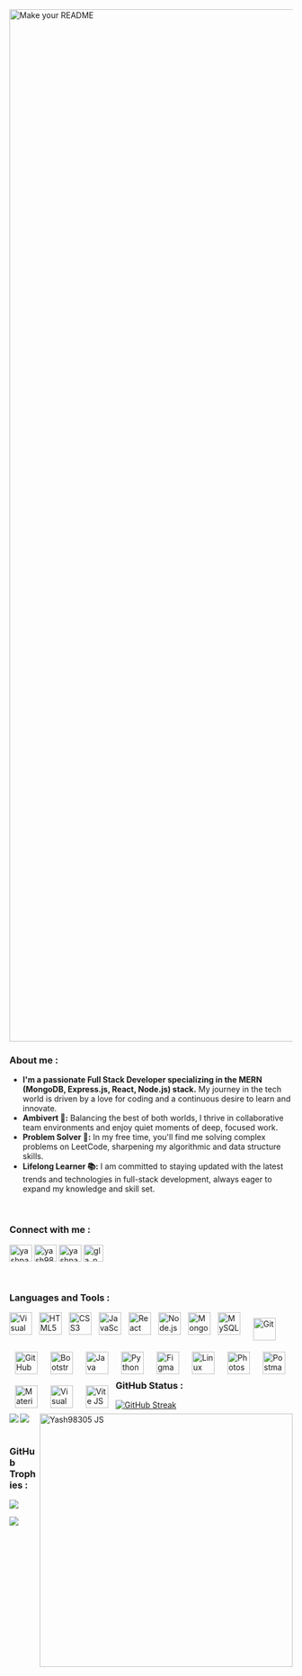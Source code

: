 <img width="1834" alt="Make your README" src="https://github.com/Yash98305/Yash98305/assets/99255356/24d800fe-cd8d-467e-b825-dbf0e8a32d92">
<br />
<h3 align="left">About me :</h3>
<ul>
  <li><b>I'm a passionate Full Stack Developer specializing in the MERN (MongoDB, Express.js, React, Node.js) stack.</b> My journey in the tech world is driven by a love for coding and a continuous desire to learn and innovate.</li>

<li><b>Ambivert 🌟:</b> Balancing the best of both worlds, I thrive in collaborative team environments and enjoy quiet moments of deep, focused work.</li>
<li><b>Problem Solver 🧩:</b> In my free time, you'll find me solving complex problems on LeetCode, sharpening my algorithmic and data structure skills.</li>
<li><b>Lifelong Learner 📚:</b> I am committed to staying updated with the latest trends and technologies in full-stack development, always eager to expand my knowledge and skill set.</li>
</ul>
<br />
<h3 align="left">Connect with me :</h3>
<p align="left">         
<a href="https://www.linkedin.com/in/yashpatel98305" target="blank"><img align="center" src="https://raw.githubusercontent.com/rahuldkjain/github-profile-readme-generator/master/src/images/icons/Social/linked-in-alt.svg" alt="yashpatel98305" height="30" width="40" /></a>
<a href="https://www.instagram.com/yash98305" target="blank"><img align="center" src="https://raw.githubusercontent.com/rahuldkjain/github-profile-readme-generator/master/src/images/icons/Social/instagram.svg" alt="yash98305" height="30" width="40" /></a>
<a href="https://leetcode.com/u/yashpatel98305" target="blank"><img align="center" src="https://raw.githubusercontent.com/rahuldkjain/github-profile-readme-generator/master/src/images/icons/Social/leet-code.svg" alt="yashpatel98305" height="30" width="40" /></a>
<a href="https://www.codechef.com/users/gla_n_569" target="blank"><img align="center" style = "width:35px;" src="https://github.com/Yash98305/Yash98305/assets/99255356/4d442bd2-884c-44da-a407-5e72bbc592cb" alt="gla_n_569" height="30" width="40" /></a>
</p>
<br />
<h3 align="left">Languages and Tools :</h3>

<img align="left" alt="Visual Studio Code" width="40px" style="padding-right:10px;" src="https://cdn.jsdelivr.net/gh/devicons/devicon@latest/icons/vscode/vscode-original.svg" />
<img align="left" alt="HTML5" width="40px" src="https://cdn.jsdelivr.net/gh/devicons/devicon/icons/html5/html5-original.svg" style="padding-right:10px;" />
<img align="left" alt="CSS3" width="40px" src="https://cdn.jsdelivr.net/gh/devicons/devicon/icons/css3/css3-original.svg" style="padding-right:10px;" />
<img align="left" alt="JavaScript" width="40px" src="https://cdn.jsdelivr.net/gh/devicons/devicon/icons/javascript/javascript-original.svg" style="padding-right:10px;" />
<img align="left" alt="React" width="40px" style="padding-right:10px;" src="https://cdn.jsdelivr.net/gh/devicons/devicon@latest/icons/nodejs/nodejs-original-wordmark.svg" />
          
<img align="left" alt="Node.js" width="40px" src="https://cdn.jsdelivr.net/gh/devicons/devicon/icons/nodejs/nodejs-original.svg" style="padding-right:10px;" />
<img align="left" alt="MongoDB" width="40px" style="padding-right:10px;" src="https://cdn.jsdelivr.net/gh/devicons/devicon@latest/icons/mongodb/mongodb-original-wordmark.svg" />
          
<img align="left" alt="MySQL" width="40px" style="padding-right:10px;" src="https://cdn.jsdelivr.net/gh/devicons/devicon@latest/icons/mysql/mysql-original-wordmark.svg" />
          
<img align="left" alt="Git" width="40px" src="https://cdn.jsdelivr.net/gh/devicons/devicon/icons/git/git-original.svg" style="padding:10px;" />
<img align="left" alt="GitHub" width="40px" src="https://user-images.githubusercontent.com/3369400/139447912-e0f43f33-6d9f-45f8-be46-2df5bbc91289.png" style="padding:10px;" />
<img align="left" alt="Bootstrap" width="40px" style="padding:10px;" src="https://cdn.jsdelivr.net/gh/devicons/devicon@latest/icons/bootstrap/bootstrap-original.svg" />
<img align="left" alt="Java" width="40px" style="padding:10px;" src="https://cdn.jsdelivr.net/gh/devicons/devicon@latest/icons/java/java-original.svg" />
<img align="left" alt="Python" width="40px" style="padding:10px;" src="https://cdn.jsdelivr.net/gh/devicons/devicon@latest/icons/python/python-original.svg" />
<img align="left" alt="Figma" width="40px" style="padding:10px;" src="https://cdn.jsdelivr.net/gh/devicons/devicon@latest/icons/figma/figma-original.svg" />
<img align="left" alt="Linux" width="40px" style="padding:10px;" src="https://cdn.jsdelivr.net/gh/devicons/devicon@latest/icons/linux/linux-original.svg" />
<img align="left" alt="Photoshop" width="40px" style="padding:10px;" src="https://cdn.jsdelivr.net/gh/devicons/devicon@latest/icons/photoshop/photoshop-original.svg" />
<img align="left" alt="Postman" width="40px" style="padding:10px;" src="https://cdn.jsdelivr.net/gh/devicons/devicon@latest/icons/postman/postman-original.svg" />
<img align="left" alt="Material UI" width="40px" style="padding:10px;" src="https://cdn.jsdelivr.net/gh/devicons/devicon@latest/icons/materialui/materialui-original.svg" />
<img align="left" alt="Visual Studio Code" width="40px" style="padding:10px;" src="https://cdn.jsdelivr.net/gh/devicons/devicon@latest/icons/c/c-original.svg" />
<img align="left" alt="Vite JS" width="40px" style="padding:10px;" src="https://cdn.jsdelivr.net/gh/devicons/devicon@latest/icons/vitejs/vitejs-original.svg" />
          
                 
<br />
<br />
<br />
<br />
<br />
<h3 align="left">GitHub Status :</h3>


<img align="right" alt="Yash98305 JS" width="450" height="auto" src="https://github.com/Yash98305/Yash98305/assets/99255356/e66af688-b3c8-4141-8f67-d09a6bb290b9" />
  <img align="left" src="https://github-readme-stats.vercel.app/api?username=Yash98305&count_private=true&include_all_commits=true&show_icons=true&title_color=f6882b&text_color=e7e7e7&icon_color=f6882b&bg_color=0d111700" />

  
 <img align="left" src="https://github-readme-stats.vercel.app/api/top-langs/?username=Yash98305&layout=compact&title_color=f6882b&text_color=e7e7e7&icon_color=007bff&bg_color=0d111700" />

<a href="https://git.io/streak-stats"><img src="https://github-readme-streak-stats.herokuapp.com?user=Yash98305&theme=rising-sun" alt="GitHub Streak" /></a>
<br />
<br />
<br />
<h3 align="left">GitHub Trophies :</h3>

![](https://github-profile-trophy.vercel.app/?username=Yash98305&theme=discord&no-frame=true&no-bg=true&margin-w=4)

<a href="https://visitcount.itsvg.in">
  <img src="https://visitcount.itsvg.in/api?id=yash98305&label=Profile%20Views&color=0&icon=0&pretty=true" />
</a>
